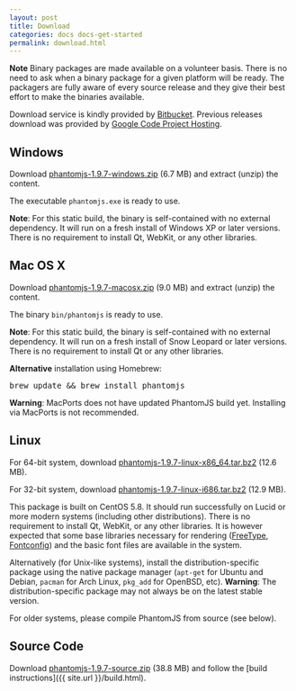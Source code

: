 ```yaml
---
layout: post
title: Download
categories: docs docs-get-started
permalink: download.html
---
```


**Note** Binary packages are made available on a volunteer basis. There is no need to
ask when a binary package for a given platform will be ready. The packagers are fully aware of every source release and they give their best effort to make the binaries available.

Download service is kindly provided by [Bitbucket](https://bitbucket.org/ariya/phantomjs/downloads). Previous releases download was provided by [Google Code Project Hosting](http://code.google.com/p/phantomjs/downloads/).

## Windows

Download [phantomjs-1.9.7-windows.zip](https://bitbucket.org/ariya/phantomjs/downloads/phantomjs-1.9.7-windows.zip) (6.7 MB) and extract (unzip) the content.

The executable `phantomjs.exe` is ready to use.

**Note**: For this static build, the binary is self-contained with no external dependency. It will run on a fresh install of Windows XP or later versions. There is no requirement to install Qt, WebKit, or any other libraries.

## Mac OS X

Download [phantomjs-1.9.7-macosx.zip](https://bitbucket.org/ariya/phantomjs/downloads/phantomjs-1.9.7-macosx.zip) (9.0 MB) and extract (unzip) the content.

The binary `bin/phantomjs` is ready to use.

**Note**: For this static build, the binary is self-contained with no external dependency. It will run on a fresh install of Snow Leopard or later versions. There is no requirement to install Qt or any other libraries.

**Alternative** installation using Homebrew:

<pre>brew update &amp;&amp; brew install phantomjs</pre>

**Warning**: MacPorts does not have updated PhantomJS build yet. Installing via MacPorts is not recommended.

## Linux

For 64-bit system, download [phantomjs-1.9.7-linux-x86_64.tar.bz2](https://bitbucket.org/ariya/phantomjs/downloads/phantomjs-1.9.7-linux-x86_64.tar.bz2) (12.6 MB).

For 32-bit system, download [phantomjs-1.9.7-linux-i686.tar.bz2](https://bitbucket.org/ariya/phantomjs/downloads/phantomjs-1.9.7-linux-i686.tar.bz2) (12.9 MB).

This package is built on CentOS 5.8. It should run successfully on Lucid or more modern systems (including other distributions). There is no requirement to install Qt, WebKit, or any other libraries. It is however expected that some base libraries necessary for rendering ([FreeType](http://www.freetype.org/), [Fontconfig](http://www.freedesktop.org/wiki/Software/fontconfig)) and the basic font files are available in the system.

Alternatively (for Unix-like systems), install the distribution-specific package using the native package manager (`apt-get` for Ubuntu and Debian, `pacman` for Arch Linux, `pkg_add` for OpenBSD, etc). **Warning**: The distribution-specific package may not always be on the latest stable version.

For older systems, please compile PhantomJS from source (see below).

## Source Code

Download [phantomjs-1.9.7-source.zip](https://bitbucket.org/ariya/phantomjs/downloads/phantomjs-1.9.7-source.zip) (38.8 MB) and follow the [build instructions]({{ site.url }}/build.html).
